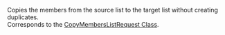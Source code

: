 Copies the members from the source list to the target list without creating duplicates.  
Corresponds to the [CopyMembersListRequest Class](https://msdn.microsoft.com/library/microsoft.crm.sdk.messages.copymemberslistrequest.aspx).

